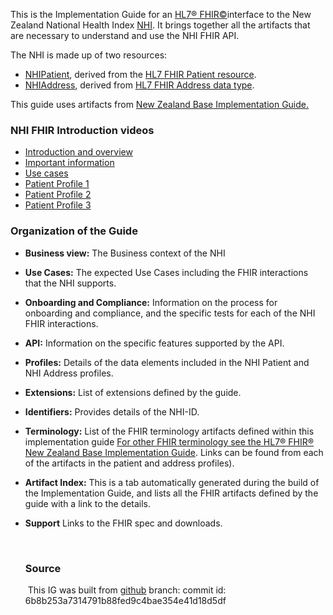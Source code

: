 This is the Implementation Guide for an [HL7&reg; FHIR&copy;](https://hl7.org/fhir/R4/index.html)interface to the New Zealand National Health Index [NHI](https://www.health.govt.nz/our-work/health-identity/national-health-index). It brings together all the artifacts that are necessary to understand and use the NHI FHIR API.

The NHI is made up of two resources:
* [NHIPatient](StructureDefinition-NhiPatient.html), derived from the [HL7 FHIR Patient resource](https://hl7.org/fhir/R4/patient.html).
* [NHIAddress](StructureDefinition-NhiAddress.html), derived from [HL7 FHIR Address data type](http://hl7.org/fhir/R4/datatypes.html#Address).

This guide uses artifacts from [New Zealand Base Implementation Guide.](https://fhir.org.nz/ig/base/index.html)

### NHI FHIR Introduction videos

* [Introduction and overview](./NHIFHIRIG-IntroductionAndOverview.mp4)
* [Important information](./NHIFHIRIG-DeepDive-ImportantInformation.mp4)
* [Use cases](./NHIFHIRIG-DeepDive-UseCases.mp4)
* [Patient Profile 1](./NHIFHIRIG-DeepDive-PatientProfile1.mp4)
* [Patient Profile 2](./NHIFHIRIG-DeepDive-PatintProfile2.mp4)
* [Patient Profile 3](./NHIFHIRIG-DeepDive-PatintProfile3.mp4)


### Organization of the Guide

* **Business view:** The Business context of the NHI

* **Use Cases:**  The expected Use Cases including the FHIR interactions that the NHI supports.

* **Onboarding and Compliance:** Information on the process for onboarding and compliance, and the specific tests for each of the NHI FHIR interactions.

* **API:** Information on the specific features supported by the API.

* **Profiles:** Details of the data elements included in the NHI Patient and NHI Address profiles.

* **Extensions:** List of extensions defined by the guide.

* **Identifiers:** Provides details of the NHI-ID.

* **Terminology:** List of the FHIR terminology artifacts defined within this implementation guide [For other FHIR terminology see the HL7® FHIR® New Zealand Base Implementation Guide](https://fhir.org.nz/ig/base/index.html). Links can be found from each of the artifacts in the patient and address profiles).


* **Artifact Index:**  This is a tab automatically generated during the build of the Implementation Guide, and lists all the FHIR artifacts defined by the guide with a link to the details.

* **Support** Links to the FHIR spec and downloads.

  ​

  
  ### Source

  ​	This IG was built from [github](https://github.com/HL7NZ/nhi)  branch:   commit id: 6b8b253a7314791b88fed9c4bae354e41d18d5df

